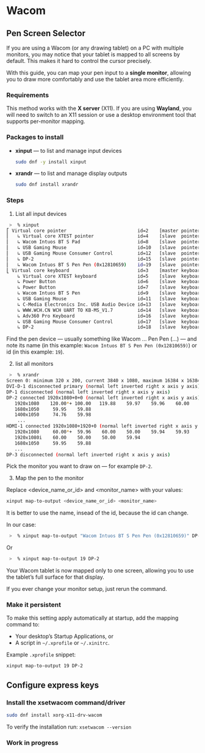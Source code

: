 # Wacom

## Pen Screen Selector

If you are using a Wacom (or any drawing tablet) on a PC with multiple monitors,
you may notice that your tablet is mapped to all screens by default. This makes
it hard to control the cursor precisely.

With this guide, you can map your pen input to a **single monitor**, allowing
you to draw more comfortably and use the tablet area more efficiently.


### Requirements
This method works with the **X server** (X11).
If you are using **Wayland**, you will need to switch to an X11 session or use a
desktop environment tool that supports per-monitor mapping.

### Packages to install

- **xinput** — to list and manage input devices
    ```bash
    sudo dnf -y install xinput
    ```

- **xrandr** — to list and manage display outputs
    ```bash
    sudo dnf install xrandr
    ```

### Steps

1. List all input devices

```bash
 >  % xinput
⎡ Virtual core pointer                          id=2    [master pointer  (3)]
⎜   ↳ Virtual core XTEST pointer                id=4    [slave  pointer  (2)]
⎜   ↳ Wacom Intuos BT S Pad                     id=8    [slave  pointer  (2)]
⎜   ↳ USB Gaming Mouse                          id=10   [slave  pointer  (2)]
⎜   ↳ USB Gaming Mouse Consumer Control         id=12   [slave  pointer  (2)]
⎜   ↳ DP-2                                      id=15   [slave  pointer  (2)]
⎜   ↳ Wacom Intuos BT S Pen Pen (0x12810659)    id=19   [slave  pointer  (2)]
⎣ Virtual core keyboard                         id=3    [master keyboard (2)]
    ↳ Virtual core XTEST keyboard               id=5    [slave  keyboard (3)]
    ↳ Power Button                              id=6    [slave  keyboard (3)]
    ↳ Power Button                              id=7    [slave  keyboard (3)]
    ↳ Wacom Intuos BT S Pen                     id=9    [slave  keyboard (3)]
    ↳ USB Gaming Mouse                          id=11   [slave  keyboard (3)]
    ↳ C-Media Electronics Inc. USB Audio Device id=13   [slave  keyboard (3)]
    ↳ WWW.WCH.CN WCH UART TO KB-MS_V1.7         id=14   [slave  keyboard (3)]
    ↳ Adv360 Pro Keyboard                       id=16   [slave  keyboard (3)]
    ↳ USB Gaming Mouse Consumer Control         id=17   [slave  keyboard (3)]
    ↳ DP-2                                      id=18   [slave  keyboard (3)]
```

Find the pen device — usually something like Wacom ... Pen Pen (...) — and note
its name (in this example: `Wacom Intuos BT S Pen Pen (0x12810659)`)  or id (in
this example: `19`).

2. list all monitors
```bash
 >  % xrandr
Screen 0: minimum 320 x 200, current 3840 x 1080, maximum 16384 x 16384
DVI-D-1 disconnected primary (normal left inverted right x axis y axis)
DP-1 disconnected (normal left inverted right x axis y axis)
DP-2 connected 1920x1080+0+0 (normal left inverted right x axis y axis) 532mm x 304mm
   1920x1080    120.00*+ 100.00   119.88    59.97    59.96    60.00    50.00    59.94    59.93
   1680x1050     59.95    59.88
   1400x1050     74.76    59.98
    ...
HDMI-1 connected 1920x1080+1920+0 (normal left inverted right x axis y axis) 527mm x 296mm
   1920x1080     60.00*+  59.96    60.00    50.00    59.94    59.93
   1920x1080i    60.00    50.00    50.00    59.94
   1680x1050     59.95    59.88
   ...
DP-3 disconnected (normal left inverted right x axis y axis)
```

Pick the monitor you want to draw on — for example `DP-2`.

3. Map the pen to the monitor

Replace <device_name_or_id> and <monitor_name> with your values:
```bash
xinput map-to-output <device_name_or_id> <monitor_name>
```

It is better to use the name, insead of the id, because the id can change.

In our case:
```bash
 >  % xinput map-to-output "Wacom Intuos BT S Pen Pen (0x12810659)" DP-2
```
Or
```bash
 >  % xinput map-to-output 19 DP-2
```

Your Wacom tablet is now mapped only to one screen, allowing you to use the
tablet’s full surface for that display.

If you ever change your monitor setup, just rerun the command.

### Make it persistent

To make this setting apply automatically at startup, add the mapping command to:
- Your desktop’s Startup Applications, or
- A script in `~/.xprofile` or `~/.xinitrc`.


Example `.xprofile` snippet:
```bash
xinput map-to-output 19 DP-2
```

## Configure express keys

### Install the xsetwacom command/driver

```bash
sudo dnf install xorg-x11-drv-wacom
```

To verify the installation run: `xsetwacom --version`


### Work in progress

